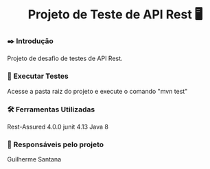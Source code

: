 <div align="center"><h1>Projeto de Teste de API Rest 🖥️</h1></div>


### ✒️ Introdução
Projeto de desafio de testes de API Rest.
### 🧪 Executar Testes
Acesse a pasta raiz do projeto e execute o comando "mvn test"
### 🛠️ Ferramentas Utilizadas
Rest-Assured 4.0.0
junit 4.13
Java 8
### 🧔 Responsáveis pelo projeto
Guilherme Santana
